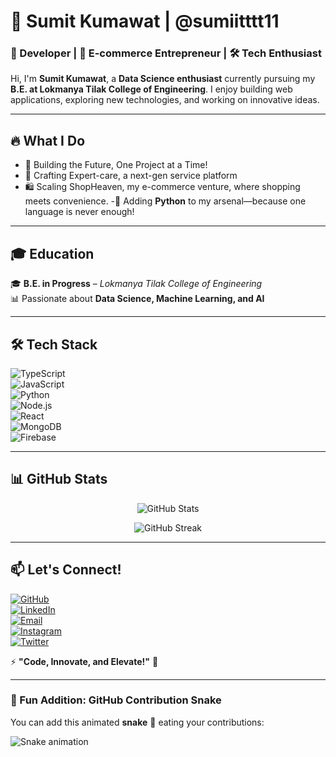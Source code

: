 # 🌟 Sumit Kumawat | @sumiitttt11  
### 🚀 Developer | 🛒 E-commerce Entrepreneur | 🛠️ Tech Enthusiast  

Hi, I'm **Sumit Kumawat**, a **Data Science enthusiast** currently pursuing my **B.E. at Lokmanya Tilak College of Engineering**. I enjoy building web applications, exploring new technologies, and working on innovative ideas.  

---

## 🔥 What I Do  
- 🚀 Building the Future, One Project at a Time!
- 🔧 Crafting Expert-care, a next-gen service platform
- 🛍️ Scaling ShopHeaven, my e-commerce venture, where shopping meets convenience.
-🐍 Adding **Python** to my arsenal—because one language is never enough! 

---

## 🎓 Education  
🎓 **B.E. in Progress** – *Lokmanya Tilak College of Engineering*  
📊 Passionate about **Data Science, Machine Learning, and AI**  

---

## 🛠️ Tech Stack  

![TypeScript](https://img.shields.io/badge/-TypeScript-3178C6?style=flat&logo=typescript&logoColor=fff)  
![JavaScript](https://img.shields.io/badge/-JavaScript-F7DF1E?style=flat&logo=javascript&logoColor=000)  
![Python](https://img.shields.io/badge/-Python-3776AB?style=flat&logo=python&logoColor=fff)  
![Node.js](https://img.shields.io/badge/-Node.js-339933?style=flat&logo=nodedotjs&logoColor=fff)  
![React](https://img.shields.io/badge/-React-61DAFB?style=flat&logo=react&logoColor=000)  
![MongoDB](https://img.shields.io/badge/-MongoDB-47A248?style=flat&logo=mongodb&logoColor=fff)  
![Firebase](https://img.shields.io/badge/-Firebase-FFCA28?style=flat&logo=firebase&logoColor=000)  

---

## 📊 GitHub Stats  

<p align="center">
  <img src="https://github-readme-stats.vercel.app/api?username=sumiitttt11&show_icons=true&theme=tokyonight" alt="GitHub Stats" />
</p>

<p align="center">
  <img src="https://github-readme-streak-stats.herokuapp.com/?user=sumiitttt11&theme=tokyonight" alt="GitHub Streak" />
</p>

---

## 📫 Let's Connect!  

[![GitHub](https://img.shields.io/badge/GitHub-000?style=for-the-badge&logo=github&logoColor=white)](https://github.com/sumiitttt11)  
[![LinkedIn](https://img.shields.io/badge/LinkedIn-0077B5?style=for-the-badge&logo=linkedin&logoColor=white)](https://linkedin.com/in/sumiitttt11)  
[![Email](https://img.shields.io/badge/Email-D14836?style=for-the-badge&logo=gmail&logoColor=white)](mailto:kumawatsumit984@gmail.com)  
[![Instagram](https://img.shields.io/badge/Instagram-E4405F?style=for-the-badge&logo=instagram&logoColor=white)](https://www.instagram.com/sumiiitt.af)  
[![Twitter](https://img.shields.io/badge/Twitter-1DA1F2?style=for-the-badge&logo=twitter&logoColor=white)](https://twitter.com/sumiitttt11)  

⚡ **"Code, Innovate, and Elevate!"** 🚀  

---

### 🐍 Fun Addition: GitHub Contribution Snake  
You can add this animated **snake** 🐍 eating your contributions:  


![Snake animation](https://github.com/sumiitttt11/sumiitttt11/blob/output/github-contribution-grid-snake.svg)
```md
